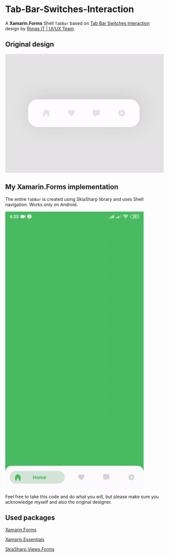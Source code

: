 # Tab-Bar-Switches-Interaction
A **Xamarin.Forms** Shell `TabBar` based on [Tab Bar Switches Interaction](https://dribbble.com/shots/14028381-Tab-Bar-Switches-Interaction) design by [Ronas IT | UI/UX Team](https://dribbble.com/ronasit).

## Original design
[![Dribbble Design](https://github.com/RadekVyM/Tab-Bar-Switches-Interaction/blob/main/tabbarswitches%20original.gif)](https://dribbble.com/shots/14028381-Tab-Bar-Switches-Interaction)

## My Xamarin.Forms implementation
The entire `TabBar` is created using SkiaSharp library and uses Shell navigation. Works only on Android.

<img src="https://github.com/RadekVyM/Tab-Bar-Switches-Interaction/blob/main/tabbarswitches.gif" data-canonical-src="https://github.com/RadekVyM/Tab-Bar-Switches-Interaction/blob/main/tabbarswitches.gif" width="440" height="880" />

Feel free to take this code and do what you will, but please make sure you acknowledge myself and also the original designer.

## Used packages

[Xamarin.Forms](https://www.nuget.org/packages/Xamarin.Forms)

[Xamarin.Essentials](https://www.nuget.org/packages/Xamarin.Essentials)

[SkiaSharp.Views.Forms](https://www.nuget.org/packages/SkiaSharp.Views.Forms)
